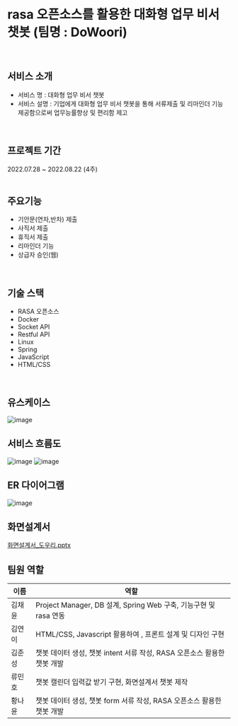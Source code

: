 # rasa 오픈소스를 활용한 대화형 업무 비서 챗봇 (팀명 : DoWoori)
<br>

## 서비스 소개
* 서비스 명 : 대화형 업무 비서 챗봇  
* 서비스 설명 : 기업에게 대화형 업무 비서 챗봇을 통해 서류제출 및 리마인더 기능 제공함으로써 업무능률향상 및 편리함 제고
<br>

## 프로젝트 기간
2022.07.28 ~ 2022.08.22 (4주)
<br>
<br>
## 주요기능 
* 기안문(연차,반차) 제출
* 사직서 제출
* 휴직서 제출
* 리마인더 기능 
* 상급자 승인(웹) 
<br>

## 기술 스택
* RASA 오픈소스
* Docker
* Socket API
* Restful API
* Linux
* Spring
* JavaScript
* HTML/CSS
<br>

## 유스케이스
![image](https://user-images.githubusercontent.com/105588954/184627602-e9100ac1-0b94-4b39-a36e-0da7bcd4f23c.png)
<br>

## 서비스 흐름도
![image](https://user-images.githubusercontent.com/105588954/184627869-fa34789f-ea54-4161-88e5-4e3c090aefda.png)
![image](https://user-images.githubusercontent.com/105588954/184635921-6c535947-d778-482c-be1d-0ad8964ee6ef.png)
<br>

## ER 다이어그램
![image](https://user-images.githubusercontent.com/105588954/184627698-be449b42-4356-442d-912c-aee4d760c5f9.png)
<br>

## 화면설계서
[화면설계서_도우리.pptx](https://github.com/2022-SMHRD-KDT-BigData-6/DoWoori/files/9336880/_.pptx)
<br>

## 팀원 역할
| 이름    | 역할                                            
|------|------------|
| 김채윤  |Project Manager, DB 설계, Spring Web 구축, 기능구현 및 rasa 연동|
| 김연이  |HTML/CSS, Javascript 활용하여 , 프론트 설계 및 디자인 구현|
| 김준성  |챗봇 데이터 생성, 챗봇 intent 서류 작성, RASA 오픈소스 활용한 챗봇 개발 |   
| 류민호  |챗봇 캘린더 입력값 받기 구현, 화면설계서 챗봇 제작 |
| 황나윤  |챗봇 데이터 생성, 챗봇  form 서류 작성, RASA 오픈소스 활용한 챗봇 개발| 
